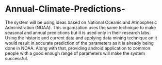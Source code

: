 # Annual-Climate-Predictions-
The system will be using ideas based on National Oceanic and Atmospheric Administration (NOAA). This organization uses the same technique to make seasonal and annual predictions but it is used only in their research labs. Using the historic and current data and applying data mining technique on it would result in accurate prediction of the parameters as it is already being done in NOAA. Along with that, providing android application to common people with a good enough range of parameters will make the system successful.
